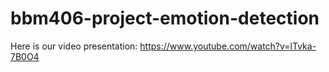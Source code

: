 # bbm406-project-emotion-detection

Here is our video presentation:
https://www.youtube.com/watch?v=lTvka-7B0O4
